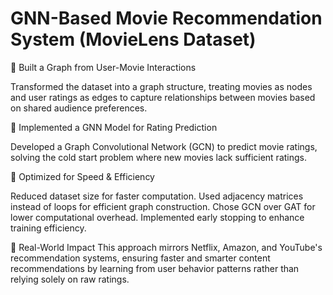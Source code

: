 # GNN-Based Movie Recommendation System (MovieLens Dataset)
🔹 Built a Graph from User-Movie Interactions

Transformed the dataset into a graph structure, treating movies as nodes and user ratings as edges to capture relationships between movies based on shared audience preferences.

🔹 Implemented a GNN Model for Rating Prediction

Developed a Graph Convolutional Network (GCN) to predict movie ratings, solving the cold start problem where new movies lack sufficient ratings.

🔹 Optimized for Speed & Efficiency

Reduced dataset size for faster computation.
Used adjacency matrices instead of loops for efficient graph construction.
Chose GCN over GAT for lower computational overhead.
Implemented early stopping to enhance training efficiency.

🔹 Real-World Impact
This approach mirrors Netflix, Amazon, and YouTube's recommendation systems, ensuring faster and smarter content recommendations by learning from user behavior patterns rather than relying solely on raw ratings.
